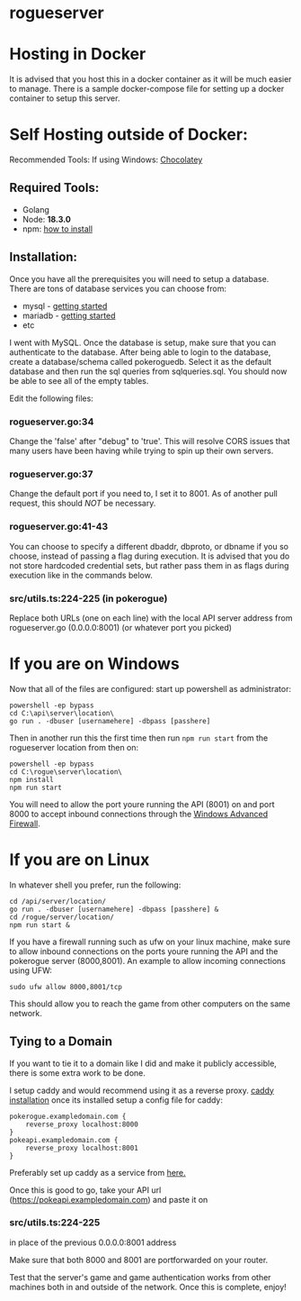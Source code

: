 # rogueserver

# Hosting in Docker
It is advised that you host this in a docker container as it will be much easier to manage. 
There is a sample docker-compose file for setting up a docker container to setup this server.

# Self Hosting outside of Docker:
Recommended Tools:
If using Windows: [Chocolatey](https://chocolatey.org/install)

## Required Tools:
- Golang
- Node: **18.3.0**
- npm: [how to install](https://docs.npmjs.com/downloading-and-installing-node-js-and-npm)

## Installation:

Once you have all the prerequisites you will need to setup a database. 
There are tons of database services you can choose from:
- mysql - [getting started](https://dev.mysql.com/doc/mysql-getting-started/en/)
- mariadb - [getting started](https://mariadb.com/get-started-with-mariadb/)
- etc

I went with MySQL. Once the database is setup, make sure that you can authenticate to the database.
After being able to login to the database, create a database/schema called pokeroguedb.
Select it as the default database and then run the sql queries from sqlqueries.sql. You should now be able to see all of the empty tables. 

Edit the following files:
### rogueserver.go:34 
Change the 'false' after "debug" to 'true'. This will resolve CORS issues that many users have been having while trying to spin up their own servers. 

### rogueserver.go:37
Change the default port if you need to, I set it to 8001. As of another pull request, this should _NOT_ be necessary.

### rogueserver.go:41-43
You can choose to specify a different dbaddr, dbproto, or dbname if you so choose, instead of passing a flag during execution.
It is advised that you do not store hardcoded credential sets, but rather pass them in as flags during execution like in the commands below. 

### src/utils.ts:224-225 (in pokerogue)
Replace both URLs (one on each line) with the local API server address from rogueserver.go (0.0.0.0:8001) (or whatever port you picked)

# If you are on Windows

Now that all of the files are configured: start up powershell as administrator:
```
powershell -ep bypass
cd C:\api\server\location\
go run . -dbuser [usernamehere] -dbpass [passhere]
```

Then in another run this the first time then run `npm run start` from the rogueserver location from then on:
```
powershell -ep bypass
cd C:\rogue\server\location\
npm install
npm run start
```
You will need to allow the port youre running the API (8001) on and port 8000 to accept inbound connections through the [Windows Advanced Firewall](https://www.youtube.com/watch?v=9llH5_CON-Y).

# If you are on Linux
In whatever shell you prefer, run the following:
```
cd /api/server/location/
go run . -dbuser [usernamehere] -dbpass [passhere] &
cd /rogue/server/location/
npm run start &
```
If you have a firewall running such as ufw on your linux machine, make sure to allow inbound connections on the ports youre running the API and the pokerogue server (8000,8001).
An example to allow incoming connections using UFW:
```
sudo ufw allow 8000,8001/tcp
```

This should allow you to reach the game from other computers on the same network. 

## Tying to a Domain

If you want to tie it to a domain like I did and make it publicly accessible, there is some extra work to be done.

I setup caddy and would recommend using it as a reverse proxy. 
[caddy installation](https://caddyserver.com/docs/install)
once its installed setup a config file for caddy:

```
pokerogue.exampledomain.com {
	reverse_proxy localhost:8000
}
pokeapi.exampledomain.com {
	reverse_proxy localhost:8001
} 
```
Preferably set up caddy as a service from [here.](https://caddyserver.com/docs/running)

Once this is good to go, take your API url (https://pokeapi.exampledomain.com) and paste it on 
### src/utils.ts:224-225 
in place of the previous 0.0.0.0:8001 address

Make sure that both 8000 and 8001 are portforwarded on your router.

Test that the server's game and game authentication works from other machines both in and outside of the network. Once this is complete, enjoy!


